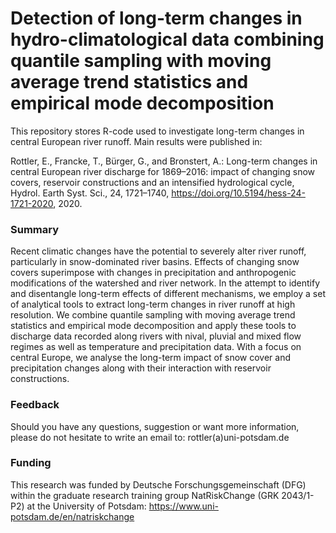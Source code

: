 # Detection of long-term changes in hydro-climatological data combining quantile sampling with moving average trend statistics and empirical mode decomposition

This repository stores R-code used to investigate long-term changes in central European river runoff. Main results were published in:

Rottler, E., Francke, T., Bürger, G., and Bronstert, A.: Long-term changes in central European river discharge for 1869–2016: impact of changing snow covers, reservoir constructions and an intensified hydrological cycle, Hydrol. Earth Syst. Sci., 24, 1721–1740, https://doi.org/10.5194/hess-24-1721-2020, 2020. 

### Summary

Recent climatic changes have the potential to severely alter river runoff, particularly in snow-dominated river basins. Effects of changing snow covers superimpose with changes in precipitation and anthropogenic modifications of the watershed and river network. In the attempt to identify and disentangle long-term effects of different mechanisms, we employ a set of analytical tools to extract long-term changes in river runoff at high resolution. We combine quantile sampling with moving average trend statistics and empirical mode decomposition and apply these tools to discharge data recorded along rivers with nival, pluvial and mixed flow regimes as well as temperature and precipitation data. With a focus on central Europe, we analyse the long-term impact of snow cover and precipitation changes along with their interaction with reservoir constructions.

### Feedback

Should you have any questions, suggestion or want more information, please do not hesitate to write an email to: rottler(a)uni-potsdam.de 

### Funding

This research was funded by Deutsche Forschungsgemeinschaft (DFG) within the graduate research training group NatRiskChange (GRK 2043/1-P2) at the University of Potsdam: https://www.uni-potsdam.de/en/natriskchange


